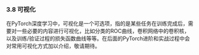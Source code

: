 ### 3.8 可视化

在PyTorch深度学习中，可视化是一个可选项，指的是某些任务在训练完成后，需要对一些必要的内容进行可视化，比如分类的ROC曲线，卷积网络中的卷积核，以及训练/验证过程的损失函数曲线等等。在后面的PyTorch进阶和实战过程中会对常用可视化方式加以介绍，敬请期待。

